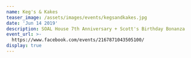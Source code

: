 ```yaml
---
name: Keg's & Kakes
teaser_image: /assets/images/events/kegsandkakes.jpg
date: 'Jun 14 2019'
description: SOAL House 7th Anniversary + Scott's Birthday Bonanza
event_url: >-
  https://www.facebook.com/events/2167871043505100/
display: true
---
```


